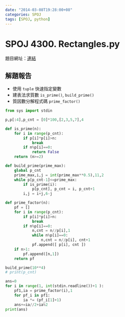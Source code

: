 ```yaml
---
date: "2014-03-08T19:28:00+08"
categories: SPOJ
tags: [SPOJ, python]
---
```

# SPOJ 4300. Rectangles.py

題目網址：[連結](http://www.spoj.com/problems/AE00/)

## 解題報告

* 使用 `tuple` 快速指定變數
* 建表法求質數 `is_prime()`, `build_prime()`
* 質因數分解程式碼 `prime_factor()`

```python
from sys import stdin

p,p[:4],p_cnt = [0]*100,[2,3,5,7],4

def is_prime(n):
	for i in range(p_cnt):
		if p[i]*p[i]>n:
			break
		if n%p[i]==0:
			return False
	return (n>=2)

def build_prime(prime_max):
	global p_cnt
	prime_max,i,j = int(prime_max**0.5),11,2
	while p[p_cnt-1]<=prime_max:
		if is_prime(i):
			p[p_cnt], p_cnt = i, p_cnt+1
		i,j = i+j,6-j

def prime_factor(n):
	pf = []
	for i in range(p_cnt):
		if p[i]*p[i]>n:
			break
		if n%p[i]==0:
			n,cnt = n//p[i],1
			while n%p[i]==0:
				n,cnt = n//p[i], cnt+1
			pf.append([ p[i], cnt ])
	if n>1:
		pf.append([n,1])
	return pf

build_prime(10**4)
# print(p_cnt)

ans=0
for i in range(1, int(stdin.readline())+1 ):
	pf1,ia = prime_factor(i),1
	for pf_i in pf1:
		ia *= (pf_i[1]+1)
	ans+=ia//2+ia%2
print(ans)
```
